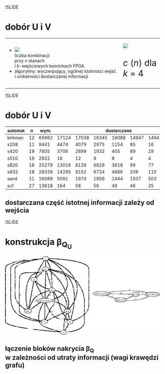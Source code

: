 !SLIDE

# dobór U i V

<table class='lay'>
  <tr>
    <td>
      <ul>
        <li><img src='image/algorithms/combinations.png' /><br />liczba kombinacji<br />przy <i>n</i> stanach<br />i <i>k</i>-wejściowych komórkach FPGA</li>
        <li>algorytmy: wyczerpujący, ogólnej istotności wejść i unikalności dostarczanej informacji</li>
      </ul>
    </td>
    <td>
      <p><img src='image/algorithms/uv.png' /></p>
      <p style='font-size: 2em; margin-top: 1em;'><i>c </i>(<i>n</i>) dla <i>k</i> = 4</p>
    </td>
  </tr>
</table>



!SLIDE

# dobór U i V

<table class='uv'>
  <thead>
    <tr><th>automat</th><th><i>n</i></th><th>wym.</th><th colspan='7'>dostarczane</th></tr>
  </thead>
  <tbody>
    <tr><td>kirkman</td><td>12</td><td>65662</td><td>17124</td><td>17038</td><td>16345</td><td>16088</td><td>14947</td><td>14941</td><td>14941</td></tr>
    <tr><td>s208</td><td>11</td><td>9441</td><td>4474</td><td>4079</td><td>2975</td><td>1154</td><td>85</td><td>16</td><td>4</td></tr>
    <tr><td>s420</td><td>19</td><td>7605</td><td>3706</td><td>2899</td><td>1932</td><td>405</td><td>89</td><td>29</td><td>12</td></tr>
    <tr><td>s510</td><td>19</td><td>2922</td><td>16</td><td>12</td><td>9</td><td>8</td><td>4</td><td>4</td><td>4</td></tr>
    <tr><td>s820</td><td>18</td><td>25279</td><td>13016</td><td>8126</td><td>6829</td><td>3618</td><td>99</td><td>77</td><td>71</td></tr>
    <tr><td>s832</td><td>18</td><td>28339</td><td>14285</td><td>9152</td><td>6724</td><td>4886</td><td>208</td><td>110</td><td>103</td></tr>
    <tr><td>sand</td><td>11</td><td>16089</td><td>5091</td><td>1970</td><td>1956</td><td>1944</td><td>1937</td><td>503</td><td>312</td></tr>
    <tr><td>scf</td><td>27</td><td>13618</td><td>164</td><td>58</td><td>56</td><td>49</td><td>46</td><td>25</td><td>4</td></tr>
  </tbody>
</table>

## dostarczana część istotnej informacji zależy od wejścia



!SLIDE

# konstrukcja β<sub>Q<sub>U</sub></sub>

![βQu](qu.png)

## łączenie bloków nakrycia β<sub>Q</sub><br />w zależności od utraty informacji (wagi krawędzi grafu)
